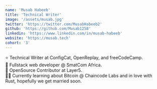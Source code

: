 ```yaml
---
name: 'Musab Habeeb'
title: 'Technical Writer'
image: '/assets/musab.jpg'
twitter: 'https://twitter.com/MusabHabeeb2'
github: 'https://github.com/Musab1258'
linkedin: 'https://www.linkedin.com/in/musab-habeeb'
website: 'https://musab.tech'
cohort: '3'
---
```


<div>
  ⭐ Technical Writer at ConfigCat, OpenReplay, and freeCodeCamp. <br/>
  👻 Fullstack web developer @ SmatCom Africa. <br/>
  💜 OpenSource Contributor at Layer5. 
</div>

<div class="mt-4">
  🏄‍♀️ Currently learning about Bitcoin @ Chaincode Labs and in love with Rust, hopefully we get married soon. 
</div>
